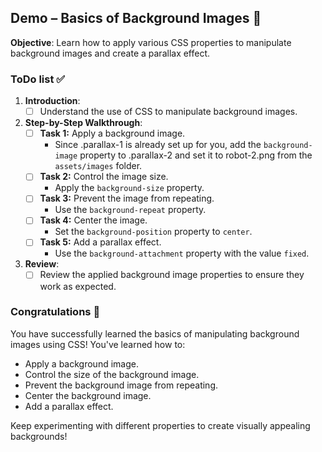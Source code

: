 ## Demo – Basics of Background Images 🎥

**Objective**: Learn how to apply various CSS properties to manipulate background images and create a parallax effect.

### ToDo list ✅

1. **Introduction**:
    - [ ] Understand the use of CSS to manipulate background images.

2. **Step-by-Step Walkthrough**:
    - [ ] **Task 1:** Apply a background image.
        - Since .parallax-1 is already set up for you, add the `background-image` property to .parallax-2 and set it to robot-2.png from the `assets/images` folder.
    - [ ] **Task 2:** Control the image size.
        - Apply the `background-size` property.
    - [ ] **Task 3:** Prevent the image from repeating.
        - Use the `background-repeat` property.
    - [ ] **Task 4:** Center the image.
        - Set the `background-position` property to `center`.
    - [ ] **Task 5:** Add a parallax effect.
        - Use the `background-attachment` property with the value `fixed`.

3. **Review**:
    - [ ] Review the applied background image properties to ensure they work as expected.

### Congratulations 🎉

You have successfully learned the basics of manipulating background images using CSS! You've learned how to:

- Apply a background image.
- Control the size of the background image.
- Prevent the background image from repeating.
- Center the background image.
- Add a parallax effect.

Keep experimenting with different properties to create visually appealing backgrounds!
